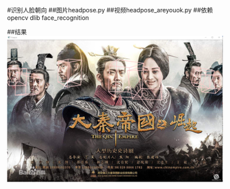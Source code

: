#识别人脸朝向
##图片headpose.py
##视频headpose_areyouok.py
##依赖opencv dlib face_recognition

##结果
![](https://github.com/labAxiaoming/facetest/blob/master/headpose/%E6%97%A0%E6%A0%87%E9%A2%98.png)
